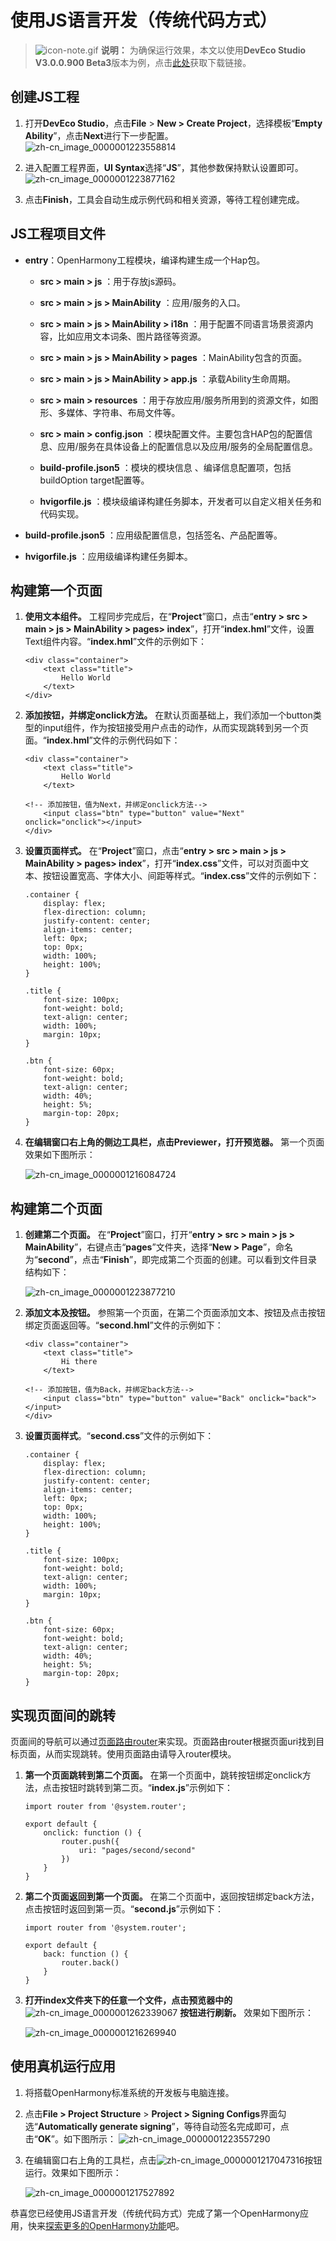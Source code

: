 # 使用JS语言开发（传统代码方式）


> ![icon-note.gif](public_sys-resources/icon-note.gif) **说明：**
> 为确保运行效果，本文以使用**DevEco Studio V3.0.0.900 Beta3**版本为例，点击[此处](https://developer.harmonyos.com/cn/develop/deveco-studio#download_beta)获取下载链接。


## 创建JS工程

1. 打开**DevEco Studio**，点击**File** &gt; **New &gt; Create Project**，选择模板“**Empty Ability**”，点击**Next**进行下一步配置。
   ![zh-cn_image_0000001223558814](figures/zh-cn_image_0000001223558814.png)

2. 进入配置工程界面，**UI Syntax**选择“**JS**”，其他参数保持默认设置即可。
   ![zh-cn_image_0000001223877162](figures/zh-cn_image_0000001223877162.png)

3. 点击**Finish**，工具会自动生成示例代码和相关资源，等待工程创建完成。


## JS工程项目文件

- **entry**：OpenHarmony工程模块，编译构建生成一个Hap包。
  - **src &gt; main &gt; js** ：用于存放js源码。
  - **src &gt; main &gt; js &gt; MainAbility** ：应用/服务的入口。
  - **src &gt; main &gt; js &gt; MainAbility &gt; i18n** ：用于配置不同语言场景资源内容，比如应用文本词条、图片路径等资源。
  - **src &gt; main &gt; js &gt; MainAbility &gt; pages** ：MainAbility包含的页面。
  - **src &gt; main &gt; js &gt; MainAbility &gt; app.js** ：承载Ability生命周期。

  - **src &gt; main &gt; resources** ：用于存放应用/服务所用到的资源文件，如图形、多媒体、字符串、布局文件等。
  - **src &gt; main &gt; config.json** ：模块配置文件。主要包含HAP包的配置信息、应用/服务在具体设备上的配置信息以及应用/服务的全局配置信息。
  - **build-profile.json5** ：模块的模块信息 、编译信息配置项，包括 buildOption target配置等。
  - **hvigorfile.js** ：模块级编译构建任务脚本，开发者可以自定义相关任务和代码实现。

- **build-profile.json5** ：应用级配置信息，包括签名、产品配置等。

- **hvigorfile.js** ：应用级编译构建任务脚本。


## 构建第一个页面

1. **使用文本组件。**
   工程同步完成后，在“**Project**”窗口，点击“**entry &gt; src &gt; main &gt; js &gt; MainAbility &gt; pages&gt; index**”，打开“**index.hml**”文件，设置Text组件内容。“**index.hml**”文件的示例如下：

   
   ```
   <div class="container">
       <text class="title">
           Hello World
       </text>
   </div>
   ```

2. **添加按钮，并绑定onclick方法。**
   在默认页面基础上，我们添加一个button类型的input组件，作为按钮接受用户点击的动作，从而实现跳转到另一个页面。“**index.hml**”文件的示例代码如下：

   
   ```
   <div class="container">
       <text class="title">
           Hello World
       </text>
   
   <!-- 添加按钮，值为Next，并绑定onclick方法-->
       <input class="btn" type="button" value="Next" onclick="onclick"></input>
   </div>
   ```

3. **设置页面样式。**
   在“**Project**”窗口，点击“**entry &gt; src &gt; main &gt; js &gt; MainAbility &gt; pages&gt; index**”，打开“**index.css**”文件，可以对页面中文本、按钮设置宽高、字体大小、间距等样式。“**index.css**”文件的示例如下：

   
   ```
   .container {
       display: flex;
       flex-direction: column;
       justify-content: center;
       align-items: center;
       left: 0px;
       top: 0px;
       width: 100%;
       height: 100%;
   }
   
   .title {
       font-size: 100px;
       font-weight: bold;
       text-align: center;
       width: 100%;
       margin: 10px;
   }
   
   .btn {
       font-size: 60px;
       font-weight: bold;
       text-align: center;
       width: 40%;
       height: 5%;
       margin-top: 20px;
   }
   ```

4. **在编辑窗口右上角的侧边工具栏，点击Previewer，打开预览器。** 第一个页面效果如下图所示：


   ![zh-cn_image_0000001216084724](figures/zh-cn_image_0000001216084724.png)


## 构建第二个页面

1. **创建第二个页面。**
   在“**Project**”窗口，打开“**entry &gt; src &gt; main &gt; js &gt; MainAbility**”，右键点击“**pages**”文件夹，选择“**New &gt; Page**”，命名为“**second**”，点击“**Finish**”，即完成第二个页面的创建。可以看到文件目录结构如下：

   ![zh-cn_image_0000001223877210](figures/zh-cn_image_0000001223877210.png)

2. **添加文本及按钮。**
   参照第一个页面，在第二个页面添加文本、按钮及点击按钮绑定页面返回等。“**second.hml**”文件的示例如下：

   
   ```
   <div class="container">
       <text class="title">
           Hi there
       </text>
   
   <!-- 添加按钮，值为Back，并绑定back方法-->
       <input class="btn" type="button" value="Back" onclick="back"></input>
   </div>
   ```

3. **设置页面样式**。“**second.css**”文件的示例如下：
   
   ```
   .container {
       display: flex;
       flex-direction: column;
       justify-content: center;
       align-items: center;
       left: 0px;
       top: 0px;
       width: 100%;
       height: 100%;
   }
   
   .title {
       font-size: 100px;
       font-weight: bold;
       text-align: center;
       width: 100%;
       margin: 10px;
   }
   
   .btn {
       font-size: 60px;
       font-weight: bold;
       text-align: center;
       width: 40%;
       height: 5%;
       margin-top: 20px;
   }
   ```


## 实现页面间的跳转

页面间的导航可以通过[页面路由router](../ui/ui-js-building-ui-routes.md)来实现。页面路由router根据页面uri找到目标页面，从而实现跳转。使用页面路由请导入router模块。

1. **第一个页面跳转到第二个页面。**
   在第一个页面中，跳转按钮绑定onclick方法，点击按钮时跳转到第二页。“**index.js**”示例如下：

   
   ```
   import router from '@system.router';
   
   export default {
       onclick: function () {
           router.push({
               uri: "pages/second/second"
           })
       }
   }
   ```

2. **第二个页面返回到第一个页面。**
   在第二个页面中，返回按钮绑定back方法，点击按钮时返回到第一页。“**second.js**”示例如下：

   
   ```
   import router from '@system.router';
   
   export default {
       back: function () {
           router.back()
       }
   }
   ```

3. **打开index文件夹下的任意一个文件，点击预览器中的** ![zh-cn_image_0000001262339067](figures/zh-cn_image_0000001262339067.png) **按钮进行刷新。** 效果如下图所示：

   ![zh-cn_image_0000001216269940](figures/zh-cn_image_0000001216269940.png)


## 使用真机运行应用

1. 将搭载OpenHarmony标准系统的开发板与电脑连接。

2. 点击**File &gt; Project Structure** &gt; **Project &gt; Signing Configs**界面勾选“**Automatically generate signing**”，等待自动签名完成即可，点击“**OK**”。如下图所示：
   ![zh-cn_image_0000001223557290](figures/zh-cn_image_0000001223557290.png)

3. 在编辑窗口右上角的工具栏，点击![zh-cn_image_0000001217047316](figures/zh-cn_image_0000001217047316.png)按钮运行。效果如下图所示：

   ![zh-cn_image_0000001217527892](figures/zh-cn_image_0000001217527892.png)

恭喜您已经使用JS语言开发（传统代码方式）完成了第一个OpenHarmony应用，快来[探索更多的OpenHarmony功能](../application-dev-guide.md)吧。

